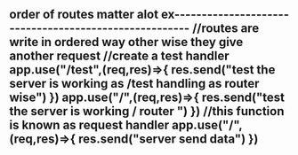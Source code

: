order of routes matter alot 
ex------------------------------------------------------
//routes are write in ordered way other wise they give another request
//create a test handler
app.use("/test",(req,res)=>{
  res.send("test the server is working as /test handling as router wise")
})
app.use("/",(req,res)=>{
  res.send("test the server is working / router ")
})
//this function is known as request handler
 app.use("/",(req,res)=>{
    res.send("server send data")
})
------------------------------------------------------------